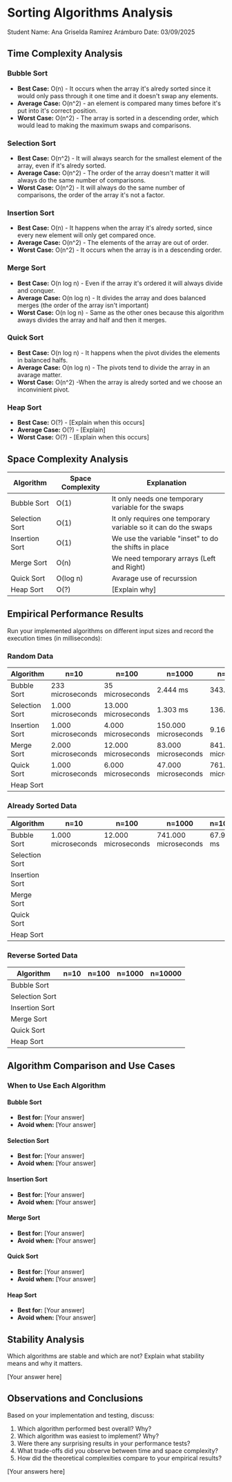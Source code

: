 # Sorting Algorithms Analysis

Student Name: Ana Griselda Ramírez Arámburo 
Date: 03/09/2025

## Time Complexity Analysis

### Bubble Sort
- **Best Case:** O(n) - It occurs when the array it's alredy sorted since it would only pass through it one time and it doesn't swap any elements.
- **Average Case:** O(n^2) - an element is compared many times before it's put into it's correct position.
- **Worst Case:** O(n^2) - The array is sorted in a descending order, which would lead to making the maximum swaps and comparisons.

### Selection Sort
- **Best Case:** O(n^2) - It will always search for the smallest element of the array, even if it's alredy sorted.
- **Average Case:** O(n^2) - The order of the array doesn't matter it will always do the same number of comparisons.
- **Worst Case:** O(n^2) - It will always do the same number of comparisons, the order of the array it's not a factor.

### Insertion Sort
- **Best Case:** O(n) - It happens when the array it's alredy sorted, since every new element will only get compared once.
- **Average Case:** O(n^2) - The elements of the array are out of order.
- **Worst Case:** O(n^2) - It occurs when the array is in a descending order. 

### Merge Sort
- **Best Case:** O(n log n) - Even if the array it's ordered it will always divide and conquer.
- **Average Case:** O(n log n) - It divides the array and does balanced merges (the order of the array isn't important)
- **Worst Case:** O(n log n) - Same as the other ones because this algorithm aways divides the array and half and then it merges.

### Quick Sort
- **Best Case:** O(n log n) - It happens when the pivot divides the elements in balanced halfs.
- **Average Case:** O(n log n) - The pivots tend to divide the array in an avarage matter.
- **Worst Case:** O(n^2) -When the array is alredy sorted and we choose an inconvinient pivot.

### Heap Sort
- **Best Case:** O(?) - [Explain when this occurs]
- **Average Case:** O(?) - [Explain]
- **Worst Case:** O(?) - [Explain when this occurs]

## Space Complexity Analysis

| Algorithm | Space Complexity | Explanation |
|-----------|-----------------|-------------|
| Bubble Sort | O(1) | It only needs one temporary variable for the swaps|
| Selection Sort | O(1) | It only requires one temporary variable so it can do the swaps |
| Insertion Sort | O(1) | We use the variable "inset" to do the shifts in place |
| Merge Sort | O(n) | We need temporary arrays (Left and Right) |
| Quick Sort | O(log n) | Avarage use of recurssion |
| Heap Sort | O(?) | [Explain why] |

## Empirical Performance Results

Run your implemented algorithms on different input sizes and record the execution times (in milliseconds):

### Random Data

| Algorithm | n=10 | n=100 | n=1000 | n=10000 |
|-----------|------|-------|--------|---------|
| Bubble Sort |233 microseconds | 35 microseconds | 2.444 ms| 343.586 ms |
| Selection Sort |1.000 microseconds |13.000 microseconds |1.303 ms |136.271 ms |
| Insertion Sort |1.000 microseconds |4.000 microseconds | 150.000 microseconds|9.167 ms |
| Merge Sort | 2.000 microseconds | 12.000 microseconds | 83.000 microseconds | 841.000 microseconds|
| Quick Sort | 1.000 microseconds | 6.000 microseconds | 47.000 microseconds | 761.000 microseconds |
| Heap Sort | | | | |

### Already Sorted Data

| Algorithm | n=10 | n=100 | n=1000 | n=10000 |
|-----------|------|-------|--------|---------|
| Bubble Sort | 1.000 microseconds | 12.000 microseconds| 741.000 microseconds |  67.964 ms |
| Selection Sort | | | | |
| Insertion Sort | | | | |
| Merge Sort | | | | |
| Quick Sort | | | | |
| Heap Sort | | | | |

### Reverse Sorted Data

| Algorithm | n=10 | n=100 | n=1000 | n=10000 |
|-----------|------|-------|--------|---------|
| Bubble Sort | | | | |
| Selection Sort | | | | |
| Insertion Sort | | | | |
| Merge Sort | | | | |
| Quick Sort | | | | |
| Heap Sort | | | | |

## Algorithm Comparison and Use Cases

### When to Use Each Algorithm

#### Bubble Sort
- **Best for:** [Your answer]
- **Avoid when:** [Your answer]

#### Selection Sort
- **Best for:** [Your answer]
- **Avoid when:** [Your answer]

#### Insertion Sort
- **Best for:** [Your answer]
- **Avoid when:** [Your answer]

#### Merge Sort
- **Best for:** [Your answer]
- **Avoid when:** [Your answer]

#### Quick Sort
- **Best for:** [Your answer]
- **Avoid when:** [Your answer]

#### Heap Sort
- **Best for:** [Your answer]
- **Avoid when:** [Your answer]

## Stability Analysis

Which algorithms are stable and which are not? Explain what stability means and why it matters.

[Your answer here]

## Observations and Conclusions

Based on your implementation and testing, discuss:

1. Which algorithm performed best overall? Why?
2. Which algorithm was easiest to implement? Why?
3. Were there any surprising results in your performance tests?
4. What trade-offs did you observe between time and space complexity?
5. How did the theoretical complexities compare to your empirical results?

[Your answers here]